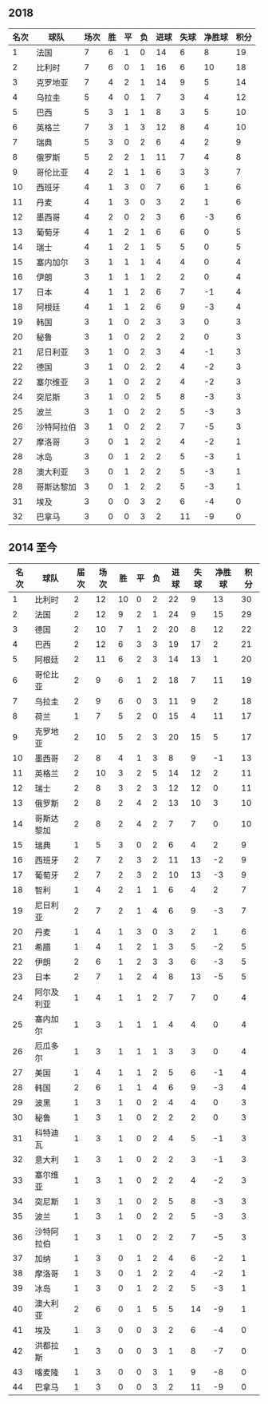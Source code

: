 ## 2018

|名次|球队|场次|胜|平|负|进球|失球|净胜球|积分|
|---|---|---|---|---|---|---|---|---|---|
|1|法国|7|6|1|0|14|6|8|19|
|2|比利时|7|6|0|1|16|6|10|18|
|3|克罗地亚|7|4|2|1|14|9|5|14|
|4|乌拉圭|5|4|0|1|7|3|4|12|
|5|巴西|5|3|1|1|8|3|5|10|
|6|英格兰|7|3|1|3|12|8|4|10|
|7|瑞典|5|3|0|2|6|4|2|9|
|8|俄罗斯|5|2|2|1|11|7|4|8|
|9|哥伦比亚|4|2|1|1|6|3|3|7|
|10|西班牙|4|1|3|0|7|6|1|6|
|11|丹麦|4|1|3|0|3|2|1|6|
|12|墨西哥|4|2|0|2|3|6|-3|6|
|13|葡萄牙|4|1|2|1|6|6|0|5|
|14|瑞士|4|1|2|1|5|5|0|5|
|15|塞内加尔|3|1|1|1|4|4|0|4|
|16|伊朗|3|1|1|1|2|2|0|4|
|17|日本|4|1|1|2|6|7|-1|4|
|18|阿根廷|4|1|1|2|6|9|-3|4|
|19|韩国|3|1|0|2|3|3|0|3|
|20|秘鲁|3|1|0|2|2|2|0|3|
|21|尼日利亚|3|1|0|2|3|4|-1|3|
|22|德国|3|1|0|2|2|4|-2|3|
|22|塞尔维亚|3|1|0|2|2|4|-2|3|
|24|突尼斯|3|1|0|2|5|8|-3|3|
|25|波兰|3|1|0|2|2|5|-3|3|
|26|沙特阿拉伯|3|1|0|2|2|7|-5|3|
|27|摩洛哥|3|0|1|2|2|4|-2|1|
|28|冰岛|3|0|1|2|2|5|-3|1|
|28|澳大利亚|3|0|1|2|2|5|-3|1|
|28|哥斯达黎加|3|0|1|2|2|5|-3|1|
|31|埃及|3|0|0|3|2|6|-4|0|
|32|巴拿马|3|0|0|3|2|11|-9|0|

## 2014 至今

|名次|球队|届次|场次|胜|平|负|进球|失球|净胜球|积分|
|---|---|---|---|---|---|---|---|---|---|---|
|1|比利时|2|12|10|0|2|22|9|13|30|
|2|法国|2|12|9|2|1|24|9|15|29|
|3|德国|2|10|7|1|2|20|8|12|22|
|4|巴西|2|12|6|3|3|19|17|2|21|
|5|阿根廷|2|11|6|2|3|14|13|1|20|
|6|哥伦比亚|2|9|6|1|2|18|7|11|19|
|7|乌拉圭|2|9|6|0|3|11|9|2|18|
|8|荷兰|1|7|5|2|0|15|4|11|17|
|9|克罗地亚|2|10|5|2|3|20|15|5|17|
|10|墨西哥|2|8|4|1|3|8|9|-1|13|
|11|英格兰|2|10|3|2|5|14|12|2|11|
|12|瑞士|2|8|3|2|3|12|12|0|11|
|13|俄罗斯|2|8|2|4|2|13|10|3|10|
|14|哥斯达黎加|2|8|2|4|2|7|7|0|10|
|15|瑞典|1|5|3|0|2|6|4|2|9|
|16|西班牙|2|7|2|3|2|11|13|-2|9|
|17|葡萄牙|2|7|2|3|2|10|13|-3|9|
|18|智利|1|4|2|1|1|6|4|2|7|
|19|尼日利亚|2|7|2|1|4|6|9|-3|7|
|20|丹麦|1|4|1|3|0|3|2|1|6|
|21|希腊|1|4|1|2|1|3|5|-2|5|
|22|伊朗|2|6|1|2|3|3|6|-3|5|
|23|日本|2|7|1|2|4|8|13|-5|5|
|24|阿尔及利亚|1|4|1|1|2|7|7|0|4|
|25|塞内加尔|1|3|1|1|1|4|4|0|4|
|26|厄瓜多尔|1|3|1|1|1|3|3|0|4|
|27|美国|1|4|1|1|2|5|6|-1|4|
|28|韩国|2|6|1|1|4|6|9|-3|4|
|29|波黑|1|3|1|0|2|4|4|0|3|
|30|秘鲁|1|3|1|0|2|2|2|0|3|
|31|科特迪瓦|1|3|1|0|2|4|5|-1|3|
|32|意大利|1|3|1|0|2|2|3|-1|3|
|33|塞尔维亚|1|3|1|0|2|2|4|-2|3|
|34|突尼斯|1|3|1|0|2|5|8|-3|3|
|35|波兰|1|3|1|0|2|2|5|-3|3|
|36|沙特阿拉伯|1|3|1|0|2|2|7|-5|3|
|37|加纳|1|3|0|1|2|4|6|-2|1|
|38|摩洛哥|1|3|0|1|2|2|4|-2|1|
|39|冰岛|1|3|0|1|2|2|5|-3|1|
|40|澳大利亚|2|6|0|1|5|5|14|-9|1|
|41|埃及|1|3|0|0|3|2|6|-4|0|
|42|洪都拉斯|1|3|0|0|3|1|8|-7|0|
|43|喀麦隆|1|3|0|0|3|1|9|-8|0|
|44|巴拿马|1|3|0|0|3|2|11|-9|0|

